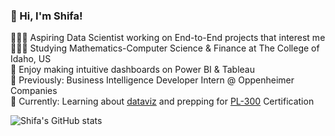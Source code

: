 ### 👋 Hi, I'm Shifa!

👩🏻‍💻 Aspiring Data Scientist working on End-to-End projects that interest me<br/>
👩🏻‍🎓 Studying Mathematics-Computer Science & Finance at The College of Idaho, US<br/>
🎨 Enjoy making intuitive dashboards on Power BI & Tableau<br/>
🌷 Previously: Business Intelligence Developer Intern @ Oppenheimer Companies<br/>
💭 Currently: Learning about [dataviz](https://pudding.cool/2018/08/pockets/) and prepping for [PL-300](https://www.udemy.com/course/70-778-analyzing-and-visualizing-data-with-power-bi/?couponCode=JUST4U02223) Certification<br/>

![Shifa's GitHub stats](https://github-readme-stats.vercel.app/api?username=shifapanjwanii&show_icons=true&theme=radical)
